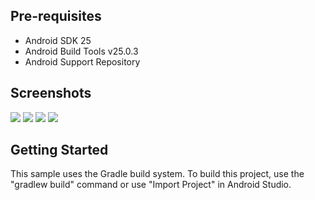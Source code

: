 Pre-requisites
--------------

- Android SDK 25
- Android Build Tools v25.0.3
- Android Support Repository

Screenshots
-------------

<img src="https://user-images.githubusercontent.com/30851459/50324780-4a98cc00-0524-11e9-8bdb-4768aa0c6fb8.PNG"/> 

<img src="https://user-images.githubusercontent.com/30851459/50324781-4a98cc00-0524-11e9-95dd-c97d728ef70e.PNG"/> 

<img src="https://user-images.githubusercontent.com/30851459/50324778-4a003580-0524-11e9-8b42-b4f324fb4816.PNG"/> 

<img src="https://user-images.githubusercontent.com/30851459/50324779-4a003580-0524-11e9-8a5d-9cd0cc6b120c.PNG"/> 

Getting Started
---------------

This sample uses the Gradle build system. To build this project, use the
"gradlew build" command or use "Import Project" in Android Studio.
